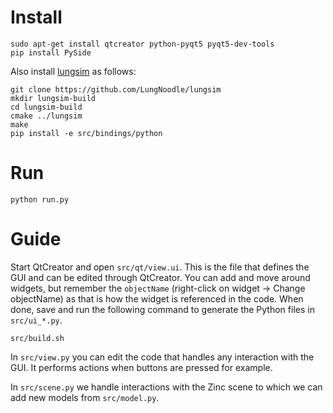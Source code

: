 # Install

    sudo apt-get install qtcreator python-pyqt5 pyqt5-dev-tools
    pip install PySide

Also install [lungsim](https://github.com/LungNoodle/lungsim) as follows:

    git clone https://github.com/LungNoodle/lungsim
    mkdir lungsim-build
    cd lungsim-build
    cmake ../lungsim
    make
    pip install -e src/bindings/python

# Run

    python run.py

# Guide

Start QtCreator and open `src/qt/view.ui`. This is the file that defines the GUI and can be edited through QtCreator. You can add and move around widgets, but remember the `objectName` (right-click on widget -> Change objectName) as that is how the widget is referenced in the code. When done, save and run the following command to generate the Python files in `src/ui_*.py`.

    src/build.sh

In `src/view.py` you can edit the code that handles any interaction with the GUI. It performs actions when buttons are pressed for example.

In `src/scene.py` we handle interactions with the Zinc scene to which we can add new models from `src/model.py`.
